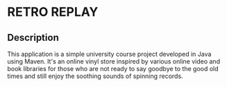 # RETRO REPLAY

## Description

This application is a simple university course project developed in Java using Maven.
It's an online vinyl store inspired by various online video and book libraries for those who are not ready to say goodbye to the good old times and still enjoy the soothing sounds of spinning records.
